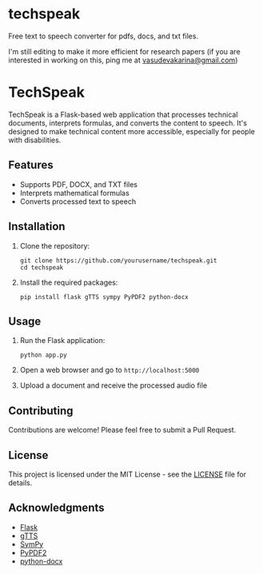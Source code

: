 # techspeak
Free text to speech converter for pdfs, docs, and txt files. 

I'm still editing to make it more efficient for research papers (if you are interested in working on this, ping me at vasudevakarina@gmail.com)

# TechSpeak

TechSpeak is a Flask-based web application that processes technical documents, interprets formulas, and converts the content to speech. It's designed to make technical content more accessible, especially for people with disabilities.

## Features

- Supports PDF, DOCX, and TXT files
- Interprets mathematical formulas
- Converts processed text to speech

## Installation

1. Clone the repository:
   ```
   git clone https://github.com/yourusername/techspeak.git
   cd techspeak
   ```

2. Install the required packages:
   ```
   pip install flask gTTS sympy PyPDF2 python-docx
   ```

## Usage

1. Run the Flask application:
   ```
   python app.py
   ```

2. Open a web browser and go to `http://localhost:5000`

3. Upload a document and receive the processed audio file

## Contributing

Contributions are welcome! Please feel free to submit a Pull Request.

## License

This project is licensed under the MIT License - see the [LICENSE](LICENSE) file for details.

## Acknowledgments

- [Flask](https://flask.palletsprojects.com/)
- [gTTS](https://gtts.readthedocs.io/)
- [SymPy](https://www.sympy.org/)
- [PyPDF2](https://pythonhosted.org/PyPDF2/)
- [python-docx](https://python-docx.readthedocs.io/)

